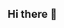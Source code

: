 ## Hi there 👋

<!--
**franziska88/franziska88** is a ✨ _special_ ✨ repository because its `README.md` (this file) appears on your GitHub profile.

Here are some ideas to get you started:
I'm an aspiring data scientist passionate about leveraging data to drive business growth and enhance my technical skills. Currently, I’m studying data science with TripleTen and building a strong foundation in data analysis and machine learning.
- 🔭 I’m currently working on Building a portfolio of data science projects to showcase my skills, learning Python and SQL to handle data efficiently and exploring data visualization techniques to make insights more impactful.
- 🌱 I’m currently learning Python, SQL, and fundamental data analysis techniques, How to use tools like Jupyter Notebook and libraries like Pandas and Matplotlib, The basics of machine learning and its applications.
- 👯 I’m looking to collaborate on Data analysis projects that help businesses make data-driven decisions, Open-source projects where I can contribute as a beginner and learn from others, Any projects involving beginner-friendly data tasks, data cleaning, or exploratory data analysis.
- 🤔 I’m looking for help with Gaining more hands-on experience with real-world data sets, Improving my coding skills in Python and mastering popular data science libraries, Understanding machine learning algorithms and how to implement them effectively.
- 💬 Ask me about : I'm an aspiring data scientist with a diverse background and a passion for continuous learning. As a mother and a social media manager, I bring creativity and analytical skills into my work. 
I'm also deeply passionate about aviation, and I’m currently diving into data science to broaden my technical expertise and drive business growth....
- 📫 How to reach me: Instagram @franziska_hall or email at franziska.marketing@gmail.com
- 👩‍💻 Primary Tech Skills:
- Python (beginner)
- SQL (beginner)
- Data Visualization (learning Matplotlib and Seaborn)
- HTML (familiar from high school) ...
- ⚡ Fun fact: 
- I can fly airplanes! ✈️
- I'm bilingual in Italian and English
-->
